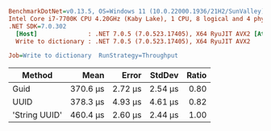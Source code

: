 ``` ini

BenchmarkDotNet=v0.13.5, OS=Windows 11 (10.0.22000.1936/21H2/SunValley)
Intel Core i7-7700K CPU 4.20GHz (Kaby Lake), 1 CPU, 8 logical and 4 physical cores
.NET SDK=7.0.302
  [Host]              : .NET 7.0.5 (7.0.523.17405), X64 RyuJIT AVX2 [AttachedDebugger]
  Write to dictionary : .NET 7.0.5 (7.0.523.17405), X64 RyuJIT AVX2

Job=Write to dictionary  RunStrategy=Throughput  

```
|        Method |     Mean |   Error |  StdDev | Ratio |
|-------------- |---------:|--------:|--------:|------:|
|          Guid | 370.6 μs | 2.72 μs | 2.54 μs |  0.80 |
|          UUID | 378.3 μs | 4.93 μs | 4.61 μs |  0.82 |
| &#39;String UUID&#39; | 460.4 μs | 2.60 μs | 2.44 μs |  1.00 |
